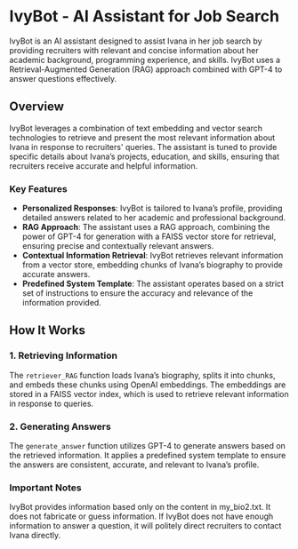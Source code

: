 # IvyBot - AI Assistant for Job Search

IvyBot is an AI assistant designed to assist Ivana in her job search by providing recruiters with relevant and concise information about her academic background, programming experience, and skills. IvyBot uses a Retrieval-Augmented Generation (RAG) approach combined with GPT-4 to answer questions effectively.

## Overview

IvyBot leverages a combination of text embedding and vector search technologies to retrieve and present the most relevant information about Ivana in response to recruiters' queries. The assistant is tuned to provide specific details about Ivana’s projects, education, and skills, ensuring that recruiters receive accurate and helpful information.

### Key Features

- **Personalized Responses**: IvyBot is tailored to Ivana’s profile, providing detailed answers related to her academic and professional background.
- **RAG Approach**: The assistant uses a RAG approach, combining the power of GPT-4 for generation with a FAISS vector store for retrieval, ensuring precise and contextually relevant answers.
- **Contextual Information Retrieval**: IvyBot retrieves relevant information from a vector store, embedding chunks of Ivana’s biography to provide accurate answers.
- **Predefined System Template**: The assistant operates based on a strict set of instructions to ensure the accuracy and relevance of the information provided.

## How It Works

### 1. Retrieving Information

The `retriever_RAG` function loads Ivana’s biography, splits it into chunks, and embeds these chunks using OpenAI embeddings. The embeddings are stored in a FAISS vector index, which is used to retrieve relevant information in response to queries.

### 2. Generating Answers

The `generate_answer` function utilizes GPT-4 to generate answers based on the retrieved information. It applies a predefined system template to ensure the answers are consistent, accurate, and relevant to Ivana’s profile.

### Important Notes
IvyBot provides information based only on the content in my_bio2.txt. It does not fabricate or guess information.
If IvyBot does not have enough information to answer a question, it will politely direct recruiters to contact Ivana directly.
